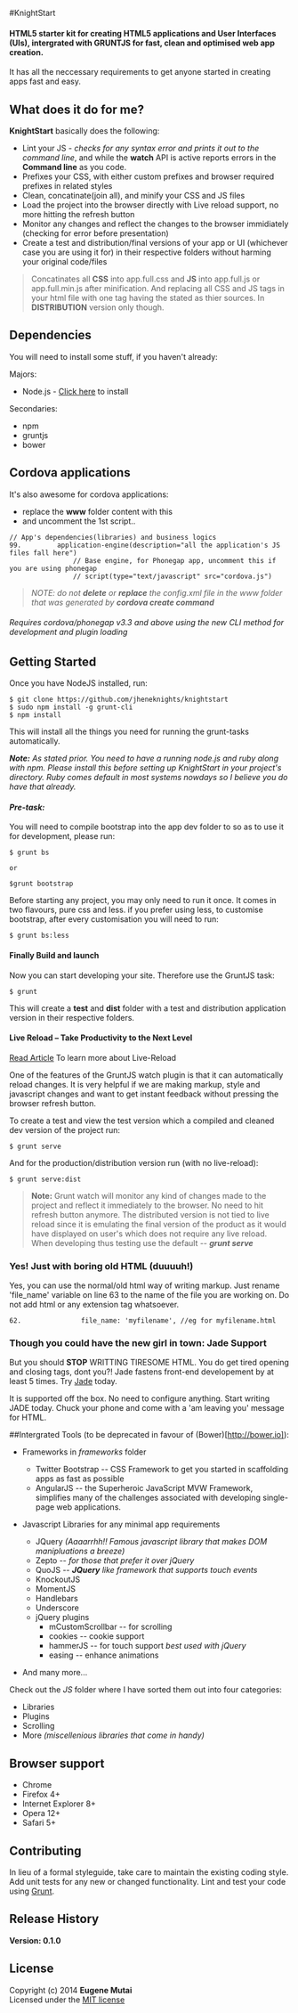 #KnightStart
#### __HTML5__ starter kit for creating HTML5 applications and User Interfaces (UIs), intergrated with __GRUNTJS__ for fast, clean and optimised web app creation.

It has all the neccessary requirements to get anyone started in creating apps fast and easy.

## What does it do for me?
__KnightStart__ basically does the following:

* Lint your JS - *checks for any syntax error and prints it out to the command line*, and while the __watch__ API is active reports errors in the __Command line__ as you code.
* Prefixes your CSS, with either custom prefixes and browser required prefixes in related styles
* Clean, concatinate(join all), and minify your CSS and JS files
* Load the project into the browser directly with Live reload support, no more hitting the refresh button
* Monitor any changes and reflect the changes to the browser immidiately (checking for error before presentation)
* Create a test and distribution/final versions of your app or UI (whichever case you are using it for) in their respective folders without harming your original code/files

> Concatinates all __CSS__ into app.full.css and __JS__ into app.full.js or app.full.min.js after minification. And replacing all CSS and JS tags in your html file with one tag having the stated as thier sources. In __DISTRIBUTION__ version only though.


## Dependencies
You will need to install some stuff, if you haven't already:

Majors:

* Node.js - [Click here](http://nodejs.org) to install

Secondaries:

* npm
* gruntjs
* bower

## Cordova applications

It's also awesome for cordova applications:
* replace the __www__ folder content with this 
* and uncomment the 1st script..

```
// App's dependencies(libraries) and business logics
99. 		application-engine(description="all the application's JS files fall here")
      			// Base engine, for Phonegap app, uncomment this if you are using phonegap
      			// script(type="text/javascript" src="cordova.js")
```

> *NOTE: do not __delete__ or __replace__ the config.xml file in the www folder that was generated by 
__cordova create command__*

###### Requires cordova/phonegap v3.3 and above using the new CLI method for development and plugin loading

## Getting Started
Once you have NodeJS installed, run:

```
$ git clone https://github.com/jheneknights/knightstart
$ sudo npm install -g grunt-cli
$ npm install
```

This will install all the things you need for running the grunt-tasks automatically.

*__Note:__ As stated prior. You need to have a running node.js and ruby along with npm. Please install this before setting up KnightStart in your project's directory. Ruby comes default in most systems nowdays so I believe you do have that already.*

#### *Pre-task:*
You will need to compile bootstrap into the app dev folder to so as to use it for development, please run:

```
$ grunt bs

or

$grunt bootstrap
```

Before starting any project, you may only need to run it once. It comes in two flavours, pure css and less. if you prefer using less, to customise bootstrap, after every customisation you will need to run:

```
$ grunt bs:less
```

#### Finally Build and launch

Now you can start developing your site. Therefore use the GruntJS task:

```
$ grunt
```

This will create a __test__ and __dist__ folder with a test and distribution application version in their respective folders.

#### Live Reload – Take Productivity to the Next Level
[Read Article](https://blog.openshift.com/day-7-gruntjs-livereload-take-productivity-to-the-next-level/) To learn more about Live-Reload

One of the features of the GruntJS watch plugin is that it can automatically reload changes. It is very helpful if we are making markup, style and javascript changes and want to get instant feedback without pressing the browser refresh button. 

To create a test and view the test version which a compiled and cleaned dev version of the project run:

```
$ grunt serve
```

And for the production/distribution version run (with no live-reload):

```
$ grunt serve:dist
```

> __Note:__ Grunt watch will monitor any kind of changes made to the project and reflect it immediately to the browser. No need to hit refresh button anymore. The distributed version is not tied to live reload since it is emulating the final version of the product as it would have displayed on user's which does not require any live reload. When developing thus testing use the default -- __*grunt serve*__


### Yes! Just with boring old HTML (duuuuh!)
Yes, you can use the normal/old html way of writing markup. Just rename 'file_name' variable on line 63 to the name of the file you are working on. Do not add html or any extension tag whatsoever.

```
62.               file_name: 'myfilename', //eg for myfilename.html
```

### Though you could have the new girl in town: Jade Support
But you should __STOP__ WRITTING TIRESOME HTML. You do get tired opening and closing tags, dont you?! Jade fastens front-end developement by at least 5 times. Try [Jade](http://jade-lang.com) today.

It is supported off the box. No need to configure anything. Start writing JADE today. Chuck your phone and come with a 'am leaving you' message for HTML.


##Intergrated Tools (to be deprecated in favour of \(Bower\)[http://bower.io]):

* Frameworks in *frameworks* folder
	* Twitter Bootstrap -- CSS Framework to get you started in scaffolding apps as fast as possible
	* AngularJS --  the Superheroic JavaScript MVW Framework, simplifies many of the challenges associated with developing single-page web applications.

* Javascript Libraries for any minimal app requirements
	* JQuery *(Aaaarrhh!! Famous javascript library that makes DOM manipluations a breeze)*
	* Zepto -- *for those that prefer it over jQuery*
	* QuoJS -- *__JQuery__ like framework that supports touch events*
	* KnockoutJS
	* MomentJS
	* Handlebars
	* Underscore
	* jQuery plugins
		* mCustomScrollbar -- for scrolling
		* cookies -- cookie support
		* hammerJS -- for touch support *best used with jQuery*
		* easing -- enhance animations

* And many more...

Check out the *JS* folder where I have sorted them out into four categories:

* Libraries
* Plugins
* Scrolling
* More *(miscellenious libraries that come in handy)*

## Browser support
* Chrome
* Firefox 4+
* Internet Explorer 8+
* Opera 12+
* Safari 5+

## Contributing
In lieu of a formal styleguide, take care to maintain the existing coding style. Add unit tests for any new or changed functionality. Lint and test your code using [Grunt](http://gruntjs.com/).

## Release History
__Version: 0.1.0__

## License
Copyright (c) 2014 __Eugene Mutai__  
Licensed under the [MIT license](http://mit-license.org/)
